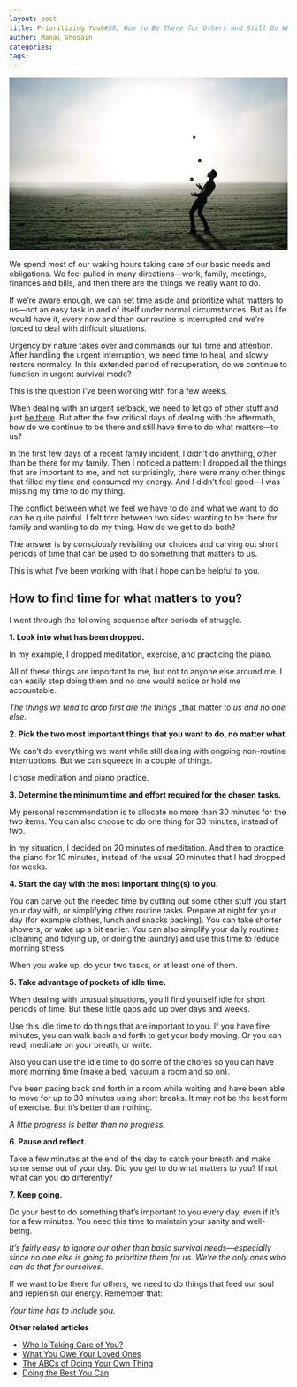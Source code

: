 ```yaml
---
layout: post
title: Prioritizing You&#58; How to Be There for Others and Still Do What Matters to You
author: Manal Ghosain
categories:
tags:
---
```


![The life of a juggler](/images/juggler.jpg)

We spend most of our waking hours taking care of our basic needs and obligations. We feel pulled in many directions—work, family, meetings, finances and bills, and then there are the things we really want to do.

If we’re aware enough, we can set time aside and prioritize what matters to us—not an easy task in and of itself under normal circumstances. But as life would have it, every now and then our routine is interrupted and we’re forced to deal with difficult situations.

Urgency by nature takes over and commands our full time and attention. After handling the urgent interruption, we need time to heal, and slowly restore normalcy. In this extended period of recuperation, do we continue to function in urgent survival mode?

This is the question I’ve been working with for a few weeks. 

When dealing with an urgent setback, we need to let go of other stuff and just [be there](/be-there/). But after the few critical days of dealing with the aftermath, how do we continue to be there and still have time to do what matters—to us?

In the first few days of a recent family incident, I didn’t do anything, other than be there for my family. Then I noticed a pattern: I dropped all the things that are important to me, and not surprisingly, there were many other things that filled my time and consumed my energy. And I didn’t feel good—I was missing my time to do my thing.

The conflict between what we feel we have to do and what we want to do can be quite painful. I felt torn between two sides: wanting to be there for family and wanting to do my thing. How do we get to do both?

The answer is by _consciously_ revisiting our choices and carving out short periods of time that can be used to do something that matters to us.

This is what I’ve been working with that I hope can be helpful to you.

## How to find time for what matters to you?

I went through the following sequence after periods of struggle.

**1. Look into what has been dropped.**

In my example, I dropped meditation, exercise, and practicing the piano.

All of these things are important to me, but not to anyone else around me. I can easily stop doing them and no one would notice or hold me accountable.

_The things we tend to drop first are the things_ _that matter to _us_ _and no one else._

**2. Pick the two most important things that you want to do, no matter what.**

We can’t do everything we want while still dealing with ongoing non-routine interruptions. But we can squeeze in a couple of things.

I chose meditation and piano practice.

**3. Determine the minimum time and effort required for the chosen tasks.**

My personal recommendation is to allocate no more than 30 minutes for the two items. You can also choose to do one thing for 30 minutes, instead of two.

In my situation, I decided on 20 minutes of meditation. And then to practice the piano for 10 minutes, instead of the usual 20 minutes that I had dropped for weeks.

**4. Start the day with the most important thing(s) to you.**

You can carve out the needed time by cutting out some other stuff you start your day with, or simplifying other routine tasks. Prepare at night for your day (for example clothes, lunch and snacks packing). You can take shorter showers, or wake up a bit earlier. You can also simplify your daily routines (cleaning and tidying up, or doing the laundry) and use this time to reduce morning stress.

When you wake up, do your two tasks, or at least one of them.

**5. Take advantage of pockets of idle time.**

When dealing with unusual situations, you’ll find yourself idle for short periods of time. But these little gaps add up over days and weeks.

Use this idle time to do things that are important to you. If you have five minutes, you can walk back and forth to get your body moving. Or you can read, meditate on your breath, or write. 

Also you can use the idle time to do some of the chores so you can have more morning time (make a bed, vacuum a room and so on).

I’ve been pacing back and forth in a room while waiting and have been able to move for up to 30 minutes using short breaks. It may not be the best form of exercise. But it’s better than nothing.

_A little progress is better than no progress._

**6. Pause and reflect.**

Take a few minutes at the end of the day to catch your breath and make some sense out of your day. Did you get to do what matters to you? If not, what can you do differently?

**7. Keep going.**

Do your best to do something that’s important to you every day, even if it’s for a few minutes. You need this time to maintain your sanity and well-being.

_It’s fairly easy to ignore our other than basic survival needs—especially since no one else is going to prioritize them for us. We’re the only ones who can do that for ourselves._

If we want to be there for others, we need to do things that feed our soul and replenish our energy. Remember that:

_Your time has to include you._

**Other related articles**

- [Who Is Taking Care of You?](/taking-care-of-you/)
- [What You Owe Your Loved Ones](/what-you-owe-your-loved-ones/)
- [The ABCs of Doing Your Own Thing](/doing-your-own-thing/)
- [Doing the Best You Can](/doing-the-best-you-can/)